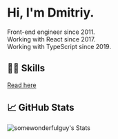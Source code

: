 # Hi, I'm Dmitriy.
Front-end engineer since 2011.\
Working with React since 2017.\
Working with TypeScript since 2019.

<!--
- Design system
- Player
-->

## 👨‍💻 Skills
[Read here](https://github.com/somewonderfulguy/somewonderfulguy/blob/main/SKILLS.md)

<!-- ## 🖥️ Portfolio

See this!

## 🎓 Currently learning

Always learning!  -->

## 📈 GitHub Stats
![somewonderfulguy's Stats](https://github-readme-stats.vercel.app/api?username=somewonderfulguy&theme=yeblu&show_icons=true&hide_border=true&count_private=true)
